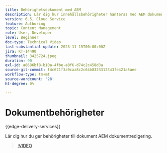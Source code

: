 ```yaml
---
title: Behörighetsdokument med AEM
description: Lär dig hur innehållsbehörigheter hanteras med AEM dokumentredigering.
version: 6.5, Cloud Service
feature: Authoring
topic: Content Management
role: User, Developer
level: Beginner
doc-type: Technical Video
last-substantial-update: 2023-11-15T00:00:00Z
jira: KT-14490
thumbnail: 3425724.jpeg
duration: 90
exl-id: a8686bf8-b10a-4fbe-a8f6-d74c2c458d3a
source-git-commit: f4c621f3a9caa8c2c64b8323312343fe421a5aee
workflow-type: tm+mt
source-wordcount: '28'
ht-degree: 0%

---
```


# Dokumentbehörigheter

{{edge-delivery-services}}

Lär dig hur du ger behörigheter till dokument AEM dokumentredigering.

>[!VIDEO](https://video.tv.adobe.com/v/3425724/?learn=on)
